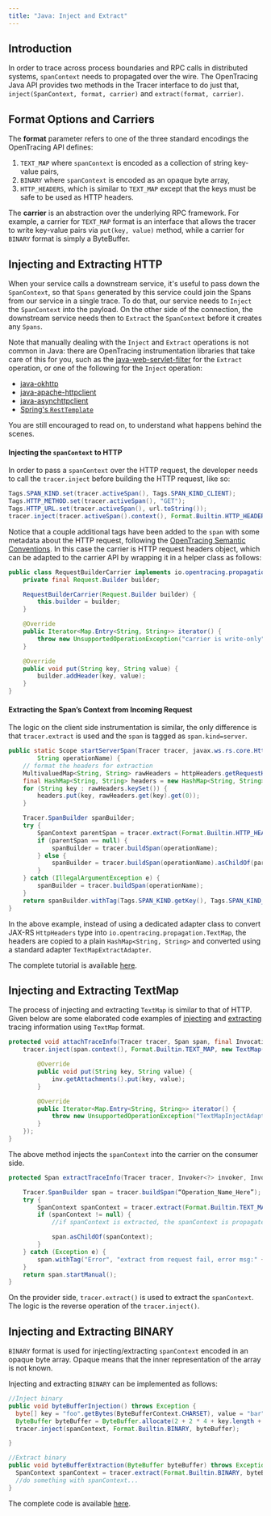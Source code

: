 ```yaml
---
title: "Java: Inject and Extract"
---
```


## Introduction

In order to trace across process boundaries and RPC calls in distributed systems, `spanContext` needs to propagated over the wire. The OpenTracing Java API provides two methods in the Tracer interface to do just that, `inject(SpanContext, format, carrier)` and `extract(format, carrier)`.

## Format Options and Carriers
The **format** parameter refers to one of the three standard encodings the OpenTracing API defines:

1. `TEXT_MAP` where `spanContext` is encoded as a collection of string key-value pairs,
2. `BINARY` where `spanContext` is encoded as an opaque byte array,
3. `HTTP_HEADERS`, which is similar to `TEXT_MAP` except that the keys must be safe to be used as HTTP headers.

The **carrier** is an abstraction over the underlying RPC framework. For example, a carrier for `TEXT_MAP` format is an interface that allows the tracer to write key-value pairs via `put(key, value)` method, while a carrier for `BINARY` format is simply a ByteBuffer.

## Injecting and Extracting HTTP
When your service calls a downstream service, it's useful to pass down the `SpanContext`, so that `Spans` generated by this service could join the Spans from our service in a single trace. To do that, our service needs to `Inject` the `SpanContext` into the payload. On the other side of the connection, the downstream service needs then to `Extract` the `SpanContext` before it creates any `Spans`.

Note that manually dealing with the `Inject` and `Extract` operations is not common in Java: there are OpenTracing instrumentation libraries that take care of this for you, such as the [java-web-servlet-filter](https://github.com/opentracing-contrib/java-web-servlet-filter) for the `Extract` operation, or one of the following for the `Inject` operation:

- [java-okhttp](https://github.com/opentracing-contrib/java-okhttp)
- [java-apache-httpclient](https://github.com/opentracing-contrib/java-apache-httpclient)
- [java-asynchttpclient](https://github.com/opentracing-contrib/java-asynchttpclient)
- [Spring's `RestTemplate`](https://github.com/opentracing-contrib/java-spring-web/tree/master/opentracing-spring-web)

You are still encouraged to read on, to understand what happens behind the scenes.

#### Injecting the `spanContext` to HTTP
In order to pass a `spanContext` over the HTTP request, the developer needs to call the `tracer.inject` before building the HTTP request, like so:

```java
Tags.SPAN_KIND.set(tracer.activeSpan(), Tags.SPAN_KIND_CLIENT);
Tags.HTTP_METHOD.set(tracer.activeSpan(), "GET");
Tags.HTTP_URL.set(tracer.activeSpan(), url.toString());
tracer.inject(tracer.activeSpan().context(), Format.Builtin.HTTP_HEADERS, new RequestBuilderCarrier(requestBuilder));
```
Notice that a couple additional tags have been added to the `span` with some metadata about the HTTP request, following the [OpenTracing Semantic Conventions](https://github.com/opentracing/specification/blob/master/semantic_conventions.md).
In this case the carrier is HTTP request headers object, which can be adapted to the carrier API by wrapping it in a helper class as follows:
```java
public class RequestBuilderCarrier implements io.opentracing.propagation.TextMap {
    private final Request.Builder builder;

    RequestBuilderCarrier(Request.Builder builder) {
        this.builder = builder;
    }

    @Override
    public Iterator<Map.Entry<String, String>> iterator() {
        throw new UnsupportedOperationException("carrier is write-only");
    }

    @Override
    public void put(String key, String value) {
        builder.addHeader(key, value);
    }
}
```
#### Extracting the Span’s Context from Incoming Request

The logic on the client side instrumentation is similar, the only difference is that `tracer.extract` is used and the `span` is tagged as `span.kind=server`.

```java
public static Scope startServerSpan(Tracer tracer, javax.ws.rs.core.HttpHeaders httpHeaders,
        String operationName) {
    // format the headers for extraction
    MultivaluedMap<String, String> rawHeaders = httpHeaders.getRequestHeaders();
    final HashMap<String, String> headers = new HashMap<String, String>();
    for (String key : rawHeaders.keySet()) {
        headers.put(key, rawHeaders.get(key).get(0));
    }

    Tracer.SpanBuilder spanBuilder;
    try {
        SpanContext parentSpan = tracer.extract(Format.Builtin.HTTP_HEADERS, new TextMapExtractAdapter(headers));
        if (parentSpan == null) {
            spanBuilder = tracer.buildSpan(operationName);
        } else {
            spanBuilder = tracer.buildSpan(operationName).asChildOf(parentSpan);
        }
    } catch (IllegalArgumentException e) {
        spanBuilder = tracer.buildSpan(operationName);
    }
    return spanBuilder.withTag(Tags.SPAN_KIND.getKey(), Tags.SPAN_KIND_SERVER).startActive(true);
}
```

In the above example, instead of using a dedicated adapter class to convert JAX-RS `HttpHeaders` type into `io.opentracing.propagation.TextMap`, the headers are copied to a plain `HashMap<String, String>` and converted using a standard adapter `TextMapExtractAdapter`.

The complete tutorial is available [here](https://github.com/yurishkuro/opentracing-tutorial/tree/master/java/src/main/java/lesson03).

## Injecting and Extracting TextMap
The process of injecting and extracting `TextMap` is similar to that of HTTP. Given below are some elaborated code examples of [injecting](https://github.com/opentracing-contrib/java-kafka-client/blob/master/opentracing-kafka-client/src/main/java/io/opentracing/contrib/kafka/TracingKafkaUtils.java) and [extracting](https://github.com/opentracing-contrib/java-kafka-client/blob/master/opentracing-kafka-client/src/main/java/io/opentracing/contrib/kafka/TracingKafkaUtils.java) tracing information using `TextMap` format.

```java
protected void attachTraceInfo(Tracer tracer, Span span, final Invocation inv) {
    tracer.inject(span.context(), Format.Builtin.TEXT_MAP, new TextMap() {

        @Override
        public void put(String key, String value) {
            inv.getAttachments().put(key, value);
        }

        @Override
        public Iterator<Map.Entry<String, String>> iterator() {
            throw new UnsupportedOperationException("TextMapInjectAdapter should only be used with Tracer.inject()");
        }
    });
}
```
The above method injects the `spanContext` into the carrier on the consumer side.

```java
protected Span extractTraceInfo(Tracer tracer, Invoker<?> invoker, Invocation inv) {

    Tracer.SpanBuilder span = tracer.buildSpan(“Operation_Name_Here”);
    try {
        SpanContext spanContext = tracer.extract(Format.Builtin.TEXT_MAP, new TextMapExtractAdapter(inv.getAttachments()));
        if (spanContext != null) {
            //if spanContext is extracted, the spanContext is propagated to the new span

            span.asChildOf(spanContext);
        }
    } catch (Exception e) {
        span.withTag("Error", "extract from request fail, error msg:" + e.getMessage());
    }
    return span.startManual();
}
```
On the provider side, `tracer.extract()` is used to extract the `spanContext`. The logic is the reverse operation of the `tracer.inject()`.


## Injecting and Extracting BINARY
`BINARY` format is used for injecting/extracting `spanContext` encoded in an opaque byte array. Opaque means that the inner representation of the array is not known.

Injecting and extracting `BINARY` can be implemented as follows:

```java
//Inject binary
public void byteBufferInjection() throws Exception {
  byte[] key = "foo".getBytes(ByteBufferContext.CHARSET), value = "bar".getBytes(ByteBufferContext.CHARSET);
  ByteBuffer byteBuffer = ByteBuffer.allocate(2 + 2 * 4 + key.length + value.length);
  tracer.inject(spanContext, Format.Builtin.BINARY, byteBuffer);

}

//Extract binary
public void byteBufferExtraction(ByteBuffer byteBuffer) throws Exception {
  SpanContext spanContext = tracer.extract(Format.Builtin.BINARY, byteBuffer);
  //do something with spanContext...
}
```
The complete code is available [here](https://github.com/instana/instana-java-opentracing/blob/master/src/test/java/com/instana/opentracing/InstanaTracerTest.java).

